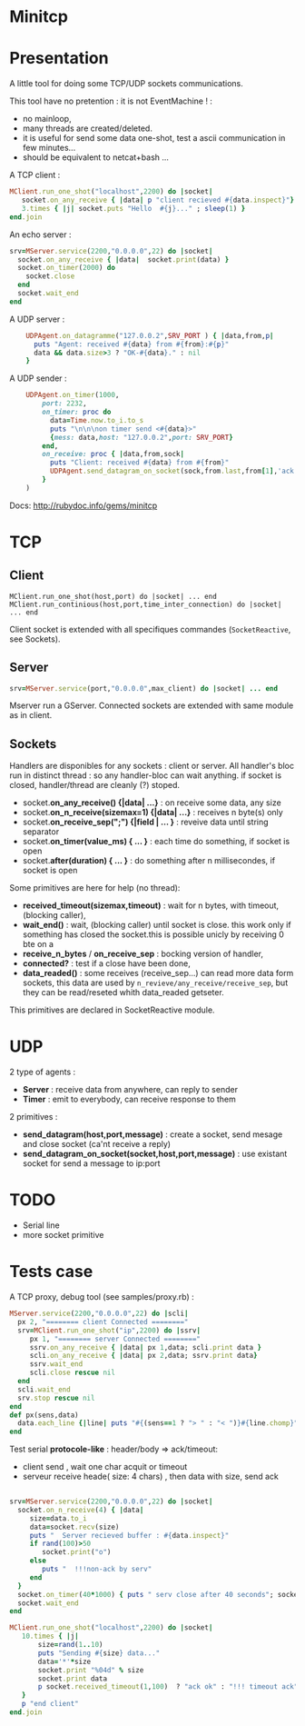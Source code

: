 Minitcp
===

Presentation
==

A little tool for doing some TCP/UDP sockets communications.

This tool have no pretention : it is not EventMachine ! : 

* no mainloop, 
* many threads are created/deleted.
* it is useful for send some data one-shot, test a ascii communication in few minutes...
* should be equivalent to netcat+bash ...


A  TCP client :

```ruby
MClient.run_one_shot("localhost",2200) do |socket|
   socket.on_any_receive { |data| p "client recieved #{data.inspect}"}
   3.times { |j| socket.puts "Hello  #{j}..." ; sleep(1) }
end.join
```

An echo server :

```ruby
srv=MServer.service(2200,"0.0.0.0",22) do |socket|
  socket.on_any_receive { |data|  socket.print(data) }
  socket.on_timer(2000) do
    socket.close
  end
  socket.wait_end
end
```

A UDP server :

```ruby
	UDPAgent.on_datagramme("127.0.0.2",SRV_PORT ) { |data,from,p| 
	  puts "Agent: received #{data} from #{from}:#{p}" 
	  data && data.size>3 ? "OK-#{data}." : nil
	}
```

A UDP sender :

```ruby
	UDPAgent.on_timer(1000, 
		port: 2232,
		on_timer: proc do
		  data=Time.now.to_i.to_s
		  puts "\n\n\non timer send <#{data}>"
		  {mess: data,host: "127.0.0.2",port: SRV_PORT}
		end,
		on_receive: proc { |data,from,sock| 
		  puts "Client: received #{data} from #{from}"  
		  UDPAgent.send_datagram_on_socket(sock,from.last,from[1],'ack')
		}
	)
```


Docs: http://rubydoc.info/gems/minitcp


TCP
===

Client
---

```
MClient.run_one_shot(host,port) do |socket| ... end
MClient.run_continious(host,port,time_inter_connection) do |socket| ... end
```

Client socket is extended with all specifiques commandes (```SocketReactive```, see Sockets).

Server
---

```ruby
srv=MServer.service(port,"0.0.0.0",max_client) do |socket| ... end
```
Mserver run a GServer. 
Connected sockets are extended with same module as in client.

Sockets
---

Handlers are disponibles for any sockets : client or server. 
All handler's bloc run in distinct thread : so any handler-bloc can wait anything.
if socket is closed, handler/thread are cleanly (?) stoped.

* socket.**on_any_receive() {|data| ...}**          : on receive some data, any size
* socket.**on_n_receive(sizemax=1) {|data| ...}**   : receives n byte(s) only
* socket.**on_receive_sep(";") {|field | ... }**    : reveive data until string separator
* socket.**on_timer(value_ms) { ... }**             : each time do something, if socket is open
* socket.**after(duration) { ... }**    : do something after n millisecondes, if socket is open

Some primitives are here for help (no thread):

* **received_timeout(sizemax,timeout)** : wait for n bytes, with timeout, (blocking caller),
* **wait_end()**                        : wait, (blocking caller) until socket is close. this
  work only if something has closed the socket.this is possible unicly by receiving 0 bte on a
* **receive_n_bytes** / **on_receive_sep** : bocking version of handler,
* **connected?** : test if a close have been done,  
* **data_readed()** : some receives (receive_sep...) can read more data form sockets,
 this data are used by ```n_revieve/any_receive/receive_sep```, but they can be read/reseted 
 whith data_readed getseter.

This primitives are declared in SocketReactive module.

UDP
===

2 type of agents : 

* **Server** : receive data from anywhere, can reply to sender
* **Timer**  : emit to everybody, can receive response to them

2 primitives :

* **send_datagram(host,port,message)** : create a socket, send mesage and close socket (ca'nt receive a reply)
* **send_datagram_on_socket(socket,host,port,message)** : use existant socket for send a message to ip:port


TODO
==

* Serial line
* more socket primitive


Tests case
==
A TCP proxy, debug tool (see samples/proxy.rb) :

```ruby
MServer.service(2200,"0.0.0.0",22) do |scli|
  px 2, "======== client Connected ========"
  srv=MClient.run_one_shot("ip",2200) do |ssrv|
     px 1, "======== server Connected ========"
     ssrv.on_any_receive { |data| px 1,data; scli.print data }
     scli.on_any_receive { |data| px 2,data; ssrv.print data}
     ssrv.wait_end
     scli.close rescue nil
  end
  scli.wait_end
  srv.stop rescue nil
end   
def px(sens,data)
  data.each_line {|line| puts "#{(sens==1 ? "> " : "< ")}#{line.chomp}"
end

```




Test serial **protocole-like** : header/body => ack/timeout:

* client send <length><data> , wait one char acquit or timeout
* serveur receive heade( size: 4 chars) , then data with size, send ack


```ruby
   
srv=MServer.service(2200,"0.0.0.0",22) do |socket|
  socket.on_n_receive(4) { |data| 
     size=data.to_i
     data=socket.recv(size)
     puts "  Server recieved buffer : #{data.inspect}"
     if rand(100)>50
        socket.print("o") 
     else 
        puts "  !!!non-ack by serv"
     end
  }
  socket.on_timer(40*1000) { puts " serv close after 40 seconds"; socket.close }
  socket.wait_end
end   

MClient.run_one_shot("localhost",2200) do |socket|
   10.times { |j| 
	   size=rand(1..10)
	   puts "Sending #{size} data..."
	   data='*'*size
	   socket.print "%04d" % size
	   socket.print data 
	   p socket.received_timeout(1,100)  ? "ack ok" : "!!! timeout ack"
   }
   p "end client"
end.join


```


